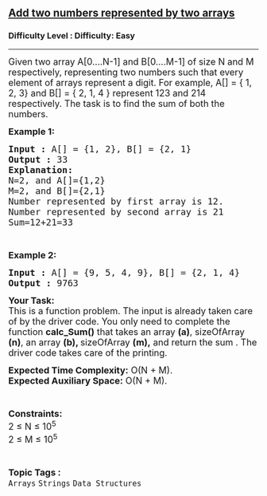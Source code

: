 <h2><a href="https://www.geeksforgeeks.org/problems/add-two-numbers-represented-by-two-arrays2408/0">Add two numbers represented by two arrays</a></h2><h3>Difficulty Level : Difficulty: Easy</h3><hr><div class="problems_problem_content__Xm_eO"><p><span style="font-size:18px">Given two array A[0….N-1] and B[0….M-1] of size N and M respectively, representing two numbers such that every element of arrays represent a digit. For example, A[] = { 1, 2, 3} and B[] = { 2, 1, 4 } represent 123 and 214 respectively. The task is to find the sum of both the numbers.</span></p>

<p><span style="font-size:18px"><strong>Example 1:</strong></span></p>

<pre><span style="font-size:18px"><strong>Input :</strong> A[] = {1, 2}, B[] = {2, 1}
<strong>Output :</strong> 33
<strong>Explanation:</strong>
N=2, and A[]={1,2}
M=2, and B[]={2,1}
Number represented by first array is 12.
Number represented by second array is 21
Sum=12+21=33</span></pre>

<p>&nbsp;</p>

<p><span style="font-size:18px"><strong>Example 2:</strong></span></p>

<pre><span style="font-size:18px"><strong>Input :</strong> A[] = {9, 5, 4, 9}, B[] = {2, 1, 4} <strong>
Output :</strong> 9763 
</span></pre>

<p><span style="font-size:18px"><strong>Your Task:</strong><br>
This is a function problem. The input is already taken care of by the driver code. You only need to complete the function <strong>calc_Sum()</strong> that takes an array <strong>(a)</strong>, sizeOfArray <strong>(n)</strong>, an array <strong>(b), </strong>sizeOfArray <strong>(m),</strong>&nbsp;and return the sum&nbsp;. The driver code takes care of the printing.</span></p>

<p><span style="font-size:18px"><strong>Expected Time Complexity:</strong>&nbsp;O(N + M).<br>
<strong>Expected Auxiliary Space:</strong>&nbsp;O(N + M).</span></p>

<p>&nbsp;</p>

<p><span style="font-size:18px"><strong>Constraints:</strong><br>
2 ≤ N ≤ 10<sup>5</sup><br>
2 ≤ M ≤ 10<sup>5</sup></span></p>
</div><br><p><span style=font-size:18px><strong>Topic Tags : </strong><br><code>Arrays</code>&nbsp;<code>Strings</code>&nbsp;<code>Data Structures</code>&nbsp;